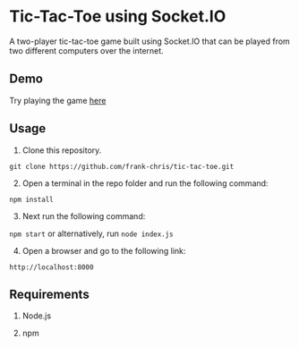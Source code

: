 # Tic-Tac-Toe using Socket.IO
A two-player tic-tac-toe game built using Socket.IO that can be played from two different computers over the internet.

## Demo

Try playing the game [here](https://nameless-dusk-44761.herokuapp.com/)

## Usage

1. Clone this repository.

  `git clone https://github.com/frank-chris/tic-tac-toe.git`

2. Open a terminal in the repo folder and run the following command:

  `npm install`
  
3. Next run the following command:

  `npm start`  or alternatively, run `node index.js`
  
4. Open a browser and go to the following link:

  `http://localhost:8000`
  
## Requirements

1. Node.js

2. npm


